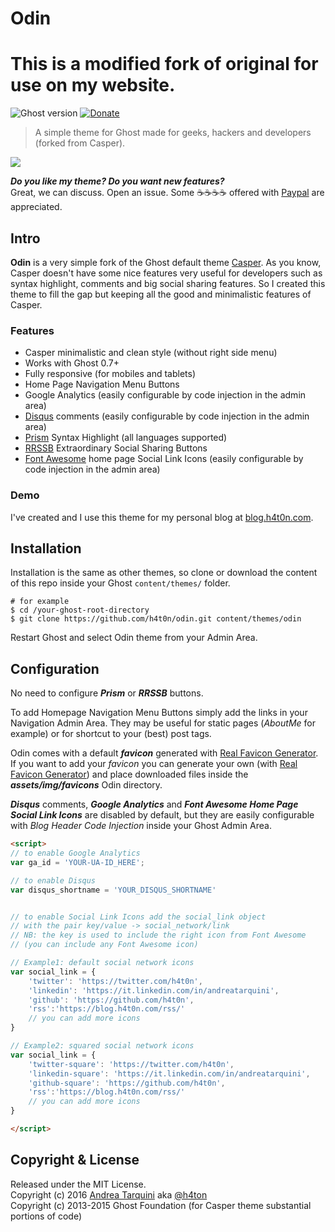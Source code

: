 # Odin

# This is a modified fork of original for use on my website.

![Ghost version](https://img.shields.io/badge/Ghost-0.7.x-brightgreen.svg?style=flat-square)
[![Donate](https://img.shields.io/badge/donate-paypal-003087.svg?style=flat-square)](https://www.paypal.me/andreatarquini/5)

> A simple theme for Ghost made for geeks, hackers and developers (forked from Casper).

[<img src="http://i.imgur.com/SjCzgwp.jpg">](https://blog.h4t0n.com)

***Do you like my theme? Do you want new features?***  
Great, we can discuss. Open an issue. Some :coffee::coffee::coffee::coffee: offered with [Paypal](https://www.paypal.me/andreatarquini/5) are appreciated.

## Intro
**Odin** is a very simple fork of the Ghost default theme [Casper](https://github.com/TryGhost/Casper).
As you know, Casper doesn't have some nice features very useful for developers such as syntax
highlight, comments and big social sharing features. So I created this theme to fill the gap
but keeping all the good and minimalistic features of Casper.



### Features
* Casper minimalistic and clean style (without right side menu)
* Works with Ghost 0.7+
* Fully responsive (for mobiles and tablets)
* Home Page Navigation Menu Buttons
* Google Analytics (easily configurable by code injection in the admin area)
* [Disqus](https://disqus.com) comments (easily configurable by code injection in the admin area)
* [Prism](http://prismjs.com/) Syntax Highlight (all languages supported)
* [RRSSB](https://github.com/kni-labs/rrssb) Extraordinary Social Sharing Buttons
* [Font Awesome](http://fontawesome.io) home page Social Link Icons (easily configurable by code injection in the admin area)

### Demo
I've created and I use this theme for my personal blog at [blog.h4t0n.com](https://blog.h4t0n.com).

## Installation
Installation is the same as other themes, so clone or download the content of this repo inside your Ghost `content/themes/` folder.

```
# for example
$ cd /your-ghost-root-directory
$ git clone https://github.com/h4t0n/odin.git content/themes/odin
```

Restart Ghost and select Odin theme from your Admin Area.

## Configuration
No need to configure ***Prism*** or ***RRSSB*** buttons.

To add Homepage Navigation Menu Buttons simply add the links in your Navigation Admin Area. They may be useful for static pages (*AboutMe* for example) or for shortcut to your (best) post tags.  

Odin comes with a default ***favicon*** generated with [Real Favicon Generator](http://realfavicongenerator.net). If you want to add your *favicon* you can generate your own (with [Real Favicon Generator](http://realfavicongenerator.net)) and place downloaded files inside the ***assets/img/favicons*** Odin directory.

***Disqus*** comments, ***Google Analytics***  and ***Font Awesome Home Page Social Link Icons*** are disabled by default, but they are easily configurable with *Blog Header Code Injection* inside your Ghost Admin Area.

```html
<script>
// to enable Google Analytics
var ga_id = 'YOUR-UA-ID_HERE';

// to enable Disqus
var disqus_shortname = 'YOUR_DISQUS_SHORTNAME'


// to enable Social Link Icons add the social_link object
// with the pair key/value -> social_network/link
// NB: the key is used to include the right icon from Font Awesome
// (you can include any Font Awesome icon)

// Example1: default social network icons
var social_link = {
    'twitter': 'https://twitter.com/h4t0n',
    'linkedin': 'https://it.linkedin.com/in/andreatarquini',
    'github': 'https://github.com/h4t0n',
    'rss':'https://blog.h4t0n.com/rss/'
    // you can add more icons
}

// Example2: squared social network icons
var social_link = {
    'twitter-square': 'https://twitter.com/h4t0n',
    'linkedin-square': 'https://it.linkedin.com/in/andreatarquini',
    'github-square': 'https://github.com/h4t0n',
    'rss':'https://blog.h4t0n.com/rss/'
    // you can add more icons
}

</script>


```


## Copyright & License

Released under the MIT License.  
Copyright (c) 2016 [Andrea Tarquini](https://blog.h4t0n.com) aka [@h4ton](https://twitter.com/h4t0n)  
Copyright (c) 2013-2015 Ghost Foundation (for Casper theme substantial portions of code)
